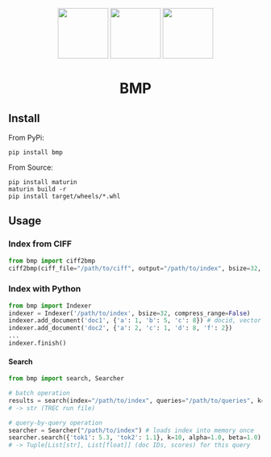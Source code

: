 
<p align="center">
    <img width="100px" src="../img/logo.jpg" />
    <img width="100px" src="../img/plus.png" />
    <img width="100px" src="../img/python.png" />
    <h1 align="center">BMP</h1>
</p>

## Install

From PyPi:

```
pip install bmp
```

From Source:

```
pip install maturin
maturin build -r
pip install target/wheels/*.whl
```

## Usage

### Index from CIFF

```python
from bmp import ciff2bmp
ciff2bmp(ciff_file="/path/to/ciff", output="/path/to/index", bsize=32, compress_range=False)
```

### Index with Python

```python
from bmp import Indexer
indexer = Indexer('/path/to/index', bsize=32, compress_range=False)
indexer.add_document('doc1', {'a': 1, 'b': 5, 'c': 8}) # docid, vector
indexer.add_document('doc2', {'a': 2, 'c': 1, 'd': 8, 'f': 2})
...
indexer.finish()
```

#### Search

```python
from bmp import search, Searcher

# batch operation
results = search(index="/path/to/index", queries="/path/to/queries", k=10, alpha=1.0, beta=1.0)
# -> str (TREC run file)

# query-by-query operation
searcher = Searcher("/path/to/index") # loads index into memory once
searcher.search({'tok1': 5.3, 'tok2': 1.1}, k=10, alpha=1.0, beta=1.0)
# -> Tuple[List[str], List[float]] (doc IDs, scores) for this query
```
